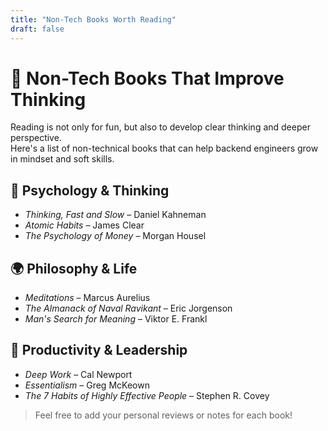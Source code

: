```yaml
---
title: "Non-Tech Books Worth Reading"
draft: false
---
```


# 📖 Non-Tech Books That Improve Thinking

Reading is not only for fun, but also to develop clear thinking and deeper perspective.  
Here's a list of non-technical books that can help backend engineers grow in mindset and soft skills.

## 📘 Psychology & Thinking

- *Thinking, Fast and Slow* – Daniel Kahneman  
- *Atomic Habits* – James Clear  
- *The Psychology of Money* – Morgan Housel

## 🌍 Philosophy & Life

- *Meditations* – Marcus Aurelius  
- *The Almanack of Naval Ravikant* – Eric Jorgenson  
- *Man's Search for Meaning* – Viktor E. Frankl

## 💼 Productivity & Leadership

- *Deep Work* – Cal Newport  
- *Essentialism* – Greg McKeown  
- *The 7 Habits of Highly Effective People* – Stephen R. Covey

> Feel free to add your personal reviews or notes for each book!
